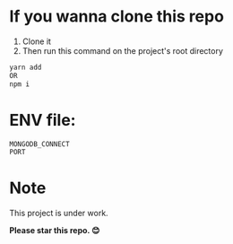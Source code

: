 # If you wanna clone this repo
1) Clone it
2) Then run this command on the project's root directory

```bash
yarn add 
OR 
npm i
```

# ENV file:
```bash
MONGODB_CONNECT
PORT
```

# Note
This project is under work.


**Please star this repo. 😊**
